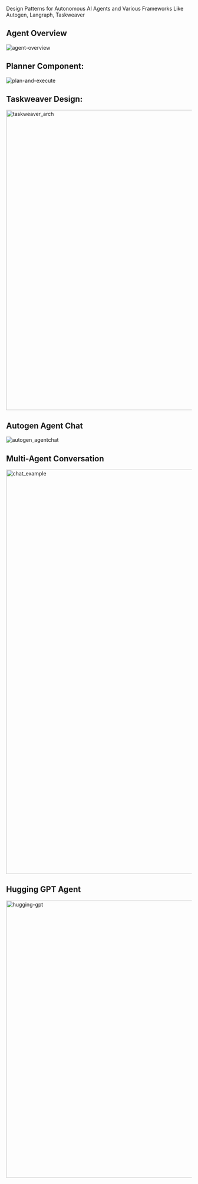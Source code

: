Design Patterns for Autonomous AI Agents and Various Frameworks Like Autogen, Langraph, Taskweaver

## Agent Overview
![agent-overview](https://github.com/NisaarAgharia/AI-Agents/assets/22457544/af916581-eb72-4412-a208-77de24ed7d23)

## Planner Component:
![plan-and-execute](https://github.com/NisaarAgharia/Design-AI-Agents/assets/22457544/4361972e-acaa-427a-96c7-37d842c42448)

## Taskweaver Design:
<img width="812" alt="taskweaver_arch" src="https://github.com/NisaarAgharia/AI-Agents/assets/22457544/0157a33b-a50e-4990-bbe5-c2c5c104d856">

## Autogen Agent Chat
![autogen_agentchat](https://github.com/NisaarAgharia/AI-Agents/assets/22457544/1cd7ba29-2ad5-4fa6-94b2-c5e45a6c7eb9)

## Multi-Agent Conversation
<img width="1094" alt="chat_example" src="https://github.com/NisaarAgharia/AI-Agents/assets/22457544/04daadfa-abc4-4548-9f6e-b9425f25c4cb">

## Hugging GPT Agent
<img width="750" alt="hugging-gpt" src="https://github.com/NisaarAgharia/AI-Agents/assets/22457544/2f43fee3-849f-49e8-bb4d-a69b8dce3788">
